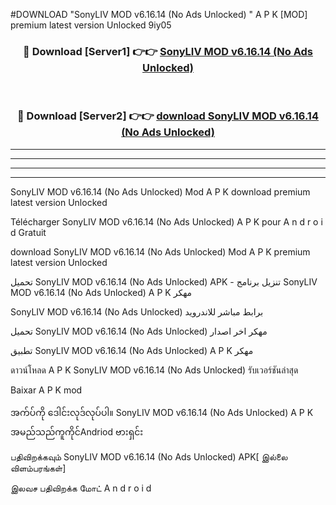 #DOWNLOAD "SonyLIV MOD v6.16.14 (No Ads Unlocked) " A P K [MOD] premium latest version Unlocked 9iy05 



<div align="center">

<h3>🔴 Download [Server1] 👉👉 <a href="https://apkdownload12.web.app/?title=SonyLIV MOD v6.16.14 (No Ads Unlocked) ">SonyLIV MOD v6.16.14 (No Ads Unlocked)  </a></h3><br>

<h3>🔴 Download [Server2] 👉👉 <a href="https://apkdownload12.web.app/?title=SonyLIV MOD v6.16.14 (No Ads Unlocked) ">download SonyLIV MOD v6.16.14 (No Ads Unlocked)  </a></h3>
</div>


----------------------------------------------------------

----------------------------------------------------------

----------------------------------------------------------

----------------------------------------------------------


SonyLIV MOD v6.16.14 (No Ads Unlocked)  Mod A P K download premium latest version Unlocked

Télécharger  SonyLIV MOD v6.16.14 (No Ads Unlocked)  A P K pour A n d r o i d Gratuit

download SonyLIV MOD v6.16.14 (No Ads Unlocked)  Mod A P K premium latest version Unlocked

تحميل SonyLIV MOD v6.16.14 (No Ads Unlocked)  APK - تنزيل برنامج SonyLIV MOD v6.16.14 (No Ads Unlocked)  A P K مهكر

SonyLIV MOD v6.16.14 (No Ads Unlocked)  برابط مباشر للاندرويد

تحميل SonyLIV MOD v6.16.14 (No Ads Unlocked)  مهكر اخر اصدار

تطبيق SonyLIV MOD v6.16.14 (No Ads Unlocked)  A P K مهكر

ดาวน์โหลด A P K SonyLIV MOD v6.16.14 (No Ads Unlocked)  รับเวอร์ชันล่าสุด

Baixar A P K mod

အက်ပ်ကို ဒေါင်းလုဒ်လုပ်ပါ။ SonyLIV MOD v6.16.14 (No Ads Unlocked)  A P K အမည်သည်ကူကိုင်Andriod ဗားရှင်း

பதிவிறக்கவும் SonyLIV MOD v6.16.14 (No Ads Unlocked)  APK[ இல்லை விளம்பரங்கள்] 
 
இலவச பதிவிறக்க மோட் A n d r o i d



